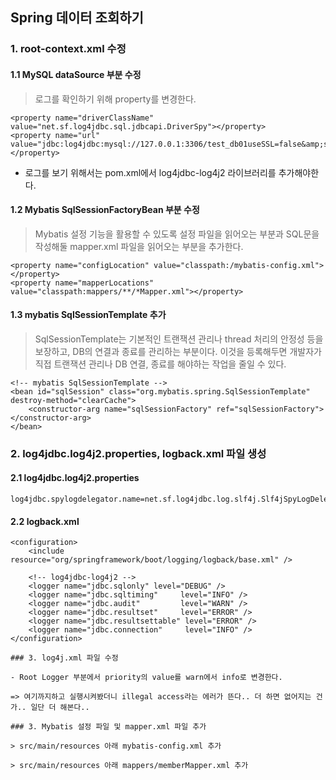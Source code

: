 ﻿## Spring 데이터 조회하기

### 1. root-context.xml 수정

#### 1.1 MySQL dataSource 부분 수정

> 로그를 확인하기 위해 property를 변경한다. 
```
<property name="driverClassName" value="net.sf.log4jdbc.sql.jdbcapi.DriverSpy"></property>	
<property name="url" value="jdbc:log4jdbc:mysql://127.0.0.1:3306/test_db01useSSL=false&amp;serverTimezone=UTC"></property>
```
- 로그를 보기 위해서는 pom.xml에서 log4jdbc-log4j2 라이브러리를 추가해야한다.

#### 1.2 Mybatis SqlSessionFactoryBean 부분 수정

> Mybatis 설정 기능을 활용할 수 있도록 설정 파일을 읽어오는 부분과 SQL문을 작성해둘 mapper.xml 파일을 읽어오는 부분을 추가한다.
```
<property name="configLocation" value="classpath:/mybatis-config.xml"></property>
<property name="mapperLocations" value="classpath:mappers/**/*Mapper.xml"></property>
```

#### 1.3 mybatis SqlSessionTemplate 추가
> SqlSessionTemplate는 기본적인 트랜잭션 관리나 thread 처리의 안정성 등을 보장하고, DB의 연결과 종료를 관리하는 부분이다. 이것을 등록해두면 개발자가 직접 트랜잭션 관리나 DB 연결, 종료를 해야하는 작업을 줄일 수 있다.
```
<!-- mybatis SqlSessionTemplate -->
<bean id="sqlSession" class="org.mybatis.spring.SqlSessionTemplate" destroy-method="clearCache">
	<constructor-arg name="sqlSessionFactory" ref="sqlSessionFactory"></constructor-arg>	
</bean>
```


### 2. log4jdbc.log4j2.properties, logback.xml 파일 생성

#### 2.1 log4jdbc.log4j2.properties
```
log4jdbc.spylogdelegator.name=net.sf.log4jdbc.log.slf4j.Slf4jSpyLogDelegator
```

#### 2.2 logback.xml
```
<configuration>
	<include resource="org/springframework/boot/logging/logback/base.xml" />
	
	<!-- log4jdbc-log4j2 -->
	<logger name="jdbc.sqlonly"	level="DEBUG" />
	<logger name="jdbc.sqltiming"     level="INFO" />
	<logger name="jdbc.audit"         level="WARN" />
	<logger name="jdbc.resultset"     level="ERROR" />
	<logger name="jdbc.resultsettable" level="ERROR" />
	<logger name="jdbc.connection"     level="INFO" />
</configuration>

### 3. log4j.xml 파일 수정

- Root Logger 부분에서 priority의 value를 warn에서 info로 변경한다.

=> 여기까지하고 실행시켜봤더니 illegal access라는 에러가 뜬다.. 더 하면 없어지는 건가.. 일단 더 해본다..

### 3. Mybatis 설정 파일 및 mapper.xml 파일 추가

> src/main/resources 아래 mybatis-config.xml 추가

> src/main/resources 아래 mappers/memberMapper.xml 추가